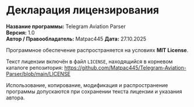 # Декларация лицензирования

**Название программы:** Telegram Aviation Parser  
**Версия:** 1.0  
**Автор / Правообладатель:** Matpac445 
**Дата:** 27.10.2025

Программное обеспечение распространяется на условиях **MIT License**.

Текст лицензии включён в файл `LICENSE`, находящийся в корневом каталоге репозитория:
https://github.com/Matpac445/Telegram-Aviation-Parser/blob/main/LICENSE

Использование, копирование, модификация и распространение программы допускаются при сохранении текста лицензии и указания автора.
